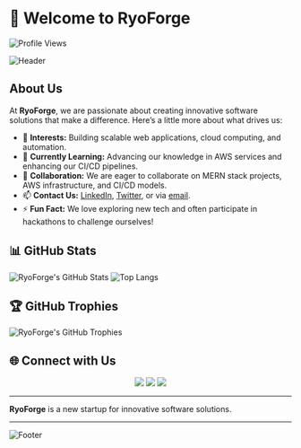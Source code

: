 # 👋 Welcome to RyoForge

![Profile Views](https://komarev.com/ghpvc/?username=RyoForge&style=flat-square&color=blue)

![Header](https://github.com/RyoForge/RyoForge/assets/173225661/6a4c2f97-debc-40c3-8440-c749c262dc9f)

## About Us
At **RyoForge**, we are passionate about creating innovative software solutions that make a difference. Here’s a little more about what drives us:

- 👀 **Interests:** Building scalable web applications, cloud computing, and automation.
- 🌱 **Currently Learning:** Advancing our knowledge in AWS services and enhancing our CI/CD pipelines.
- 💞️ **Collaboration:** We are eager to collaborate on MERN stack projects, AWS infrastructure, and CI/CD models.
- 📫 **Contact Us:** [LinkedIn](https://www.linkedin.com/in/yourprofile), [Twitter](https://twitter.com/yourprofile), or via [email](mailto:your.email@example.com).
- ⚡ **Fun Fact:** We love exploring new tech and often participate in hackathons to challenge ourselves!

## 📊 GitHub Stats
![RyoForge's GitHub Stats](https://github-readme-stats.vercel.app/api?username=RyoForge&show_icons=true&theme=radical)
![Top Langs](https://github-readme-stats.vercel.app/api/top-langs/?username=RyoForge&layout=compact&theme=radical)

## 🏆 GitHub Trophies
![RyoForge's GitHub Trophies](https://github-profile-trophy.vercel.app/?username=RyoForge&theme=dracula)

## 🌐 Connect with Us
<p align="center">
  <a href="https://www.linkedin.com/in/yourprofile"><img src="https://img.shields.io/badge/-LinkedIn-blue?style=for-the-badge&logo=LinkedIn&logoColor=white"></a>
  <a href="https://twitter.com/yourprofile"><img src="https://img.shields.io/badge/-Twitter-blue?style=for-the-badge&logo=Twitter&logoColor=white"></a>
  <a href="mailto:ryoforge20@gmail.com"><img src="https://img.shields.io/badge/Email-D14836?style=for-the-badge&logo=gmail&logoColor=white"></a>
</p>

<!---
RyoForge/RyoForge is a ✨ special ✨ repository because its `README.md` (this file) appears on your GitHub profile.
You can click the Preview link to take a look at your changes.
--->

---

**RyoForge** is a new startup for innovative software solutions.

---

![Footer](https://github.com/RyoForge/RyoForge/assets/173225661/a3d58b96-262c-486a-ad00-862815c91ff2)
